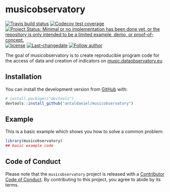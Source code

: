
<!-- README.md is generated from README.Rmd. Please edit that file -->

# musicobservatory

<!-- badges: start -->

[![Travis build
status](https://travis-ci.com/antaldaniel/musicobservatory.svg?branch=master)](https://travis-ci.com/antaldaniel/musicobservatory)
[![Codecov test
coverage](https://codecov.io/gh/antaldaniel/eurobarometer/branch/master/graph/badge.svg)](https://codecov.io/gh/antaldaniel/musicobservatory?branch=master)
[![Project Status: Minimal or no implementation has been done yet, or
the repository is only intended to be a limited example, demo, or
proof-of-concept.](https://www.repostatus.org/badges/latest/concept.svg)](https://www.repostatus.org/#concept)
[![license](https://img.shields.io/badge/license-GPL--3-blue.svg)](https://www.gnu.org/licenses/gpl-3.0.en.html)
[![Last-changedate](https://img.shields.io/badge/last%20change-2020--08--22-yellowgreen.svg)](/commits/master)
[![Follow
author](https://img.shields.io/twitter/follow/antaldaniel.svg?style=social)](https://twitter.com/intent/follow?screen_name=antaldaniel)
<!-- badges: end -->

The goal of musicobservatory is to create reproducible program code for
the access of data and creation of indicators on
[music.dataobservatory.eu](https://music.dataobservatory.eu/)

## Installation

You can install the development version from
[GitHub](https://github.com/) with:

``` r
# install.packages("devtools")
devtools::install_github("antaldaniel/musicobservatory")
```

## Example

This is a basic example which shows you how to solve a common problem:

``` r
library(musicobservatory)
## basic example code
```

## Code of Conduct

Please note that the `musicobservatory` project is released with a
[Contributor Code of
Conduct](https://contributor-covenant.org/version/2/0/CODE_OF_CONDUCT.html).
By contributing to this project, you agree to abide by its terms.
